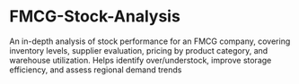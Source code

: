 # FMCG-Stock-Analysis
An in-depth analysis of stock performance for an FMCG company, covering inventory levels, supplier evaluation, pricing by product category, and warehouse utilization. Helps identify over/understock, improve storage efficiency, and assess regional demand trends
